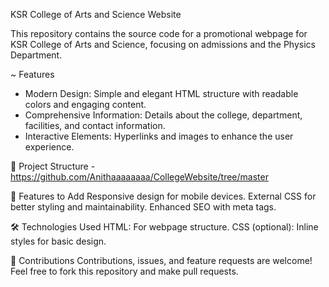KSR College of Arts and Science Website

This repository contains the source code for a promotional webpage for KSR College of Arts and Science, focusing on admissions and the Physics Department.

~ Features
- Modern Design: Simple and elegant HTML structure with readable colors and engaging content.
- Comprehensive Information: Details about the college, department, facilities, and contact information.
- Interactive Elements: Hyperlinks and images to enhance the user experience.

📂 Project Structure - https://github.com/Anithaaaaaaaa/CollegeWebsite/tree/master

🚀 Features to Add
Responsive design for mobile devices.
External CSS for better styling and maintainability.
Enhanced SEO with meta tags.

🛠️ Technologies Used
HTML: For webpage structure.
CSS (optional): Inline styles for basic design.

🤝 Contributions
Contributions, issues, and feature requests are welcome! Feel free to fork this repository and make pull requests.

   
 

